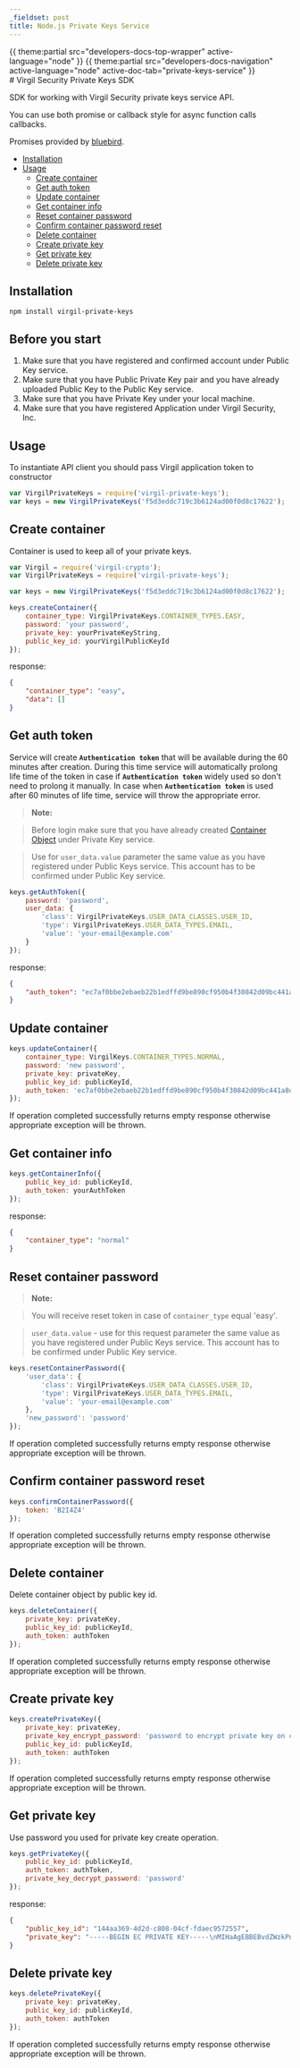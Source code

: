 ```yaml
---
_fieldset: post
title: Node.js Private Keys Service
---
```

<div class="content">
{{ theme:partial src="developers-docs-top-wrapper" active-language="node" }}
{{ theme:partial src="developers-docs-navigation" active-language="node" active-doc-tab="private-keys-service" }}

<section class="docs-content-wrapper">
<div class="container">
<div class="row">
<div class="col-md-48 col-lg-34 docs-content" data-ui="affix-docs-trigger">

<div markdown="1">
# Virgil Security Private Keys SDK

SDK for working with Virgil Security private keys service API.

You can use both promise or callback style for async function calls callbacks.

Promises provided by [bluebird](http://github.com).

- [Installation](#installation)
- [Usage](#usage)
    - [Create container](#create-container)
    - [Get auth token](#get-auth-token)
    - [Update container](#update-container)
    - [Get container info](#get-container-info)
    - [Reset container password](#reset-container-password)
    - [Confirm container password reset](#confirm-container-password-reset)
    - [Delete container](#delete-container)
    - [Create private key](#create-private-key)
    - [Get private key](#get-private-key)
    - [Delete private key](#delete-private-key)

## Installation

```
npm install virgil-private-keys
```

## Before you start

1. Make sure that you have registered and confirmed account under Public Key service.
2. Make sure that you have Public Private Key pair and you have already uploaded Public Key to the Public Key service.
3. Make sure that you have Private Key under your local machine.
4. Make sure that you have registered Application under Virgil Security, Inc.

## Usage

To instantiate API client you should pass Virgil application token to constructor

```javascript
var VirgilPrivateKeys = require('virgil-private-keys');
var keys = new VirgilPrivateKeys('f5d3eddc719c3b6124ad00f0d8c17622');
```

## Create container

Container is used to keep all of your private keys.

```javascript
var Virgil = require('virgil-crypto');
var VirgilPrivateKeys = require('virgil-private-keys');

var keys = new VirgilPrivateKeys('f5d3eddc719c3b6124ad00f0d8c17622');

keys.createContainer({
	container_type: VirgilPrivateKeys.CONTAINER_TYPES.EASY,
	password: 'your password',
	private_key: yourPrivateKeyString,
	public_key_id: yourVirgilPublicKeyId
});
```

response:

```json
{
    "container_type": "easy",
    "data": []
}
```

## Get auth token

Service will create **`Authentication token`** that will be available during the 60 minutes after creation. During this time service will automatically prolong life time of the token in case if **`Authentication token`** widely used so don't need to prolong it manually. In case when **`Authentication token`** is used after 60 minutes of life time, service will throw the appropriate error.

> **Note:**

> Before login make sure that you have already created [Container Object](#create-container) under Private Key service.

> Use for `user_data.value` parameter the same value as you have registered under Public Keys service. This account has to be confirmed under Public Key service.

```javascript
keys.getAuthToken({
	password: 'password',
	user_data: {
		'class': VirgilPrivateKeys.USER_DATA_CLASSES.USER_ID,
		'type': VirgilPrivateKeys.USER_DATA_TYPES.EMAIL,
		'value': 'your-email@example.com'
	}
});
```

response:

```json
{
    "auth_token": "ec7af0bbe2ebaeb22b1edffd9be890cf950b4f30842d09bc441a8dcacc4317e4"
}
```

## Update container

```javascript
keys.updateContainer({
	container_type: VirgilKeys.CONTAINER_TYPES.NORMAL,
	password: 'new password',
	private_key: privateKey,
	public_key_id: publicKeyId,
	auth_token: 'ec7af0bbe2ebaeb22b1edffd9be890cf950b4f30842d09bc441a8dcacc4317e4'
});
```

If operation completed successfully returns empty response otherwise appropriate exception will be thrown.

## Get container info

```javascript
keys.getContainerInfo({
	public_key_id: publicKeyId,
	auth_token: yourAuthToken
});
```

response:

```json
{
    "container_type": "normal"
}
```

## Reset container password

> **Note:**

> You will receive reset token in case of `container_type` equal 'easy'.

> `user_data.value` - use for this request parameter the same value as you have registered under Public Keys service. This account has to be confirmed under Public Key service.

```javascript
keys.resetContainerPassword({
	'user_data': {
		'class': VirgilPrivateKeys.USER_DATA_CLASSES.USER_ID,
		'type': VirgilPrivateKeys.USER_DATA_TYPES.EMAIL,
		'value': 'your-email@example.com'
	},
	'new_password': 'password'
});
```

If operation completed successfully returns empty response otherwise appropriate exception will be thrown.

## Confirm container password reset

```javascript
keys.confirmContainerPassword({
	token: 'B2I4Z4'
});
```

If operation completed successfully returns empty response otherwise appropriate exception will be thrown.

## Delete container

Delete container object by public key id.

```javascript
keys.deleteContainer({
	private_key: privateKey,
	public_key_id: publicKeyId,
	auth_token: authToken
});
```

If operation completed successfully returns empty response otherwise appropriate exception will be thrown.

## Create private key

```javascript
keys.createPrivateKey({
	private_key: privateKey,
	private_key_encrypt_password: 'password to encrypt private key on client-side',
	public_key_id: publicKeyId,
	auth_token: authToken
});
```

If operation completed successfully returns empty response otherwise appropriate exception will be thrown.

## Get private key

Use password you used for private key create operation.

```javascript
keys.getPrivateKey({
	public_key_id: publicKeyId,
	auth_token: authToken,
	private_key_decrypt_password: 'password'
});
```

response:

```json
{
    "public_key_id": "144aa369-4d2d-c808-04cf-fdaec9572557",
    "private_key": "-----BEGIN EC PRIVATE KEY-----\nMIHaAgEBBEBvdZWzkPnDatQ8xkxD5MdzMBJ4+fc7pfL5oWJ5jAWya+tiRzzsPC01\nbbSUe5L3wu868VTin4aVbN3OhKZ9lZK0oAsGCSskAwMCCAEBDaGBhQOBggAEF8JK\n+qop2/QTHZuE4oDgvkZScpGkF9nlpaGY7aDCAhwMoVJz0f+xbz6jfWbpqyCIyl4w\nmb8hm4UwnSCLvKKYjpq7ctM1/xBQWdZBFJGfwrdOAUVKyJ5kCQVwJJ2JbNYMEs8c\n8nE1PuqAyIW4d3FPOUEBwMcvQgYH2ykQppXowO8=\n-----END EC PRIVATE KEY-----\n"
}
```

## Delete private key

```javascript
keys.deletePrivateKey({
	private_key: privateKey,
	public_key_id: publicKeyId,
	auth_token: authToken
});
```

If operation completed successfully returns empty response otherwise appropriate exception will be thrown.
</div>
</div>

<div class="col-md-12 col-md-offset-2 hidden-md hidden-xs hidden-sm">
<div class="docs-menu" data-ui="affix-docs">

<div class="menu-items-wrapper" data-ui="menu-items-wrapper"></div>
</div>
</div>
</div>
</div>
</section>
</div>